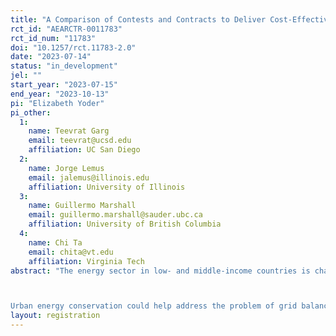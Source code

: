 ```yaml
---
title: "A Comparison of Contests and Contracts to Deliver Cost-Effective Energy Conservation"
rct_id: "AEARCTR-0011783"
rct_id_num: "11783"
doi: "10.1257/rct.11783-2.0"
date: "2023-07-14"
status: "in_development"
jel: ""
start_year: "2023-07-15"
end_year: "2023-10-13"
pi: "Elizabeth Yoder"
pi_other:
  1:
    name: Teevrat Garg
    email: teevrat@ucsd.edu
    affiliation: UC San Diego
  2:
    name: Jorge Lemus
    email: jalemus@illinois.edu
    affiliation: University of Illinois
  3:
    name: Guillermo Marshall
    email: guillermo.marshall@sauder.ubc.ca
    affiliation: University of British Columbia
  4:
    name: Chi Ta
    email: chita@vt.edu
    affiliation: Virginia Tech
abstract: "The energy sector in low- and middle-income countries is characterized by two stylized facts: (a) higher rates of particulate and carbon emissions per unit electricity generated and (b) low aggregate energy production and transmission losses resulting in lack of access and reliability of electricity. These concerns have led policy makers to encourage demand-side management through, for example, energy conservation programs in urban households such as tiered pricing, behavioral nudges, and direct “bonus” payments to keep energy use below a target maximum.

Urban energy conservation could help address the problem of grid balancing, that is reducing peak demand, especially as LMICs (including Vietnam where we are conducting our study) transition to a larger share of their electricity being generated from renewable resources. This is crucial to achieving the emissions reduction promise of renewable energy. However, the issue of incentivizing agents (households) to exert costly, unobservable effort (energy abatement) is a long-standing and open question in economics. In many settings, including ours, the principal (utility) observes a performance measure (energy use) correlated with agent’s effort but not the effort directly because the principal is unable to observe shocks beyond the control of the agent (e.g. weather, household demand shock). One possible solution is to use rank-ordered tournaments that incentivize relative performance, thereby obviating the need for the principal to observe common shocks. In this project, we draw on a rich theoretical and nascent empirical literature on contracts and rank-ordered tournaments to test aggregate conservation across contracts and contests and recover parameters that allow us to understand their effects at scale."
layout: registration
---
```


